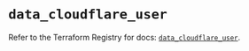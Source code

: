 # `data_cloudflare_user`

Refer to the Terraform Registry for docs: [`data_cloudflare_user`](https://registry.terraform.io/providers/cloudflare/cloudflare/4.48.0/docs/data-sources/user).
